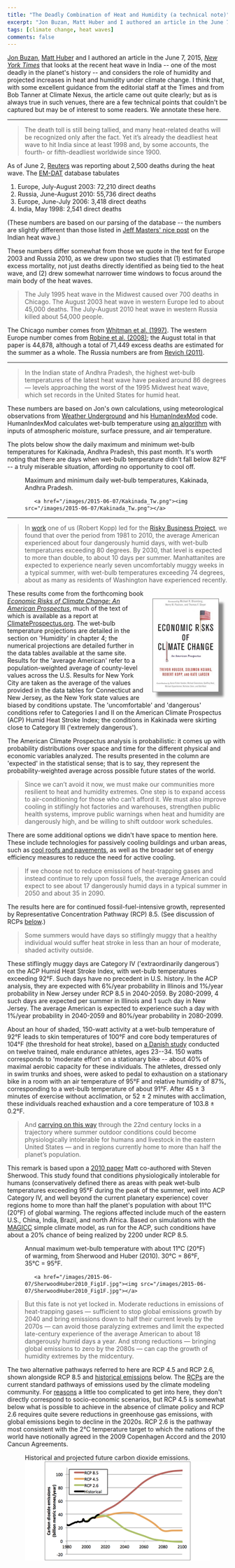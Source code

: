 ```yaml
---
title: "The Deadly Combination of Heat and Humidity (a technical note)"
excerpt: "Jon Buzan, Matt Huber and I authored an article in the June 7, 2015, New York Times that looks at the recent heat wave in India – one of the most deadly in the planet’s history – and considers the role of humidity and projected increases in heat and humidity under climate change.  "
tags: [climate change, heat waves]
comments: false
---
```


[Jon Buzan](https://twitter.com/jonathanrbuzan), [Matt Huber](http://www.eos.unh.edu/Faculty/mhuber) and I authored an article in the June 7, 2015, [_New York Times_](http://nyti.ms/1JyXkk7)  that looks at the recent heat wave in India -- one of the most deadly in the planet's history -- and considers the role of humidity and projected increases in heat and humidity under climate change. I think that, with some excellent guidance from the editorial staff at the Times and from Bob Tanner at Climate Nexus, the article came out quite clearly; but as is always true in such venues, there are a few technical points that couldn't be captured but may be of interest to some readers. We annotate these here.

---

> The death toll is still being tallied, and many heat-related deaths will be recognized only after the fact. Yet it’s already the deadliest heat wave to hit India since at least 1998 and, by some accounts, the fourth- or fifth-deadliest worldwide since 1900.

As of June 2, [Reuters](http://in.reuters.com/article/2015/06/02/india-climate-change-idINKBN0OI1EG20150602) was reporting about 2,500 deaths during the heat wave. The [EM-DAT](http://www.emdat.be) database tabulates

1. Europe, July-August 2003: 72,210 direct deaths
2. Russia, June-August 2010: 55,736 direct deaths
3. Europe, June-July 2006: 3,418 direct deaths
4. India, May 1998: 2,541 direct deaths

(These numbers are based on our parsing of the database -- the numbers are slightly different than those listed in [Jeff Masters' nice post](http://www.wunderground.com/blog/JeffMasters/comment.html?entrynum=3000) on the Indian heat wave.)

These numbers differ somewhat from those we quote in the text for Europe 2003 and Russia 2010, as we drew upon two studies that (1) estimated excess mortality, not just deaths directly identified as being tied to the heat wave, and (2) drew somewhat narrower time windows to focus around the main body of the heat waves. 

> The July 1995 heat wave in the Midwest caused over 700 deaths in Chicago. The August 2003 heat wave in western Europe led to about 45,000 deaths. The July-August 2010 heat wave in western Russia killed about 54,000 people.

The Chicago number comes from [Whitman et al. (1997)](http://dx.doi.org/10.2105/AJPH.87.9.1515). The western Europe number comes from [Robine et al. (2008)](http://dx.doi.org/10.1016/j.crvi.2007.12.001); the August total in that paper is 44,878, although a total of 71,449 excess deaths are estimated for the summer as a whole. The Russia numbers are from [Revich (2011)](http://www.cabdirect.org/abstracts/20113273738.html).

---

> In the Indian state of Andhra Pradesh, the highest wet-bulb temperatures of the latest heat wave have peaked around 86 degrees — levels approaching the worst of the 1995 Midwest heat wave, which set records in the United States for humid heat.

These numbers are based on Jon's own calculations, using meteorological observations from [Weather Underground](http://www.wunderground.com/history/wmo/43189/2015/5/23/DailyHistory.html?req_city=Kakinada&req_state=&req_statename=India&reqdb.zip=00000&reqdb.magic=1&reqdb.wmo=43189) and his [HumanIndexMod](http://dx.doi.org/10.5194/gmd-8-151-2015) code. HumanIndexMod calculates wet-bulb temperature using [an algorithm](http://dx.doi.org/10.1175/2007MWR2224.1) with inputs of atmospheric moisture, surface pressure, and air temperature. 

The plots below show the daily maximum and minimum wet-bulb temperatures for Kakinada, Andhra Pradesh, this past month. It's worth noting that there are days when wet-bulb temperature didn't fall below 82°F -- a truly miserable situation, affording no opportunity to cool off.

<figure class="full">
      <figcaption>Maximum and minimum daily wet-bulb temperatures, Kakinada, Andhra Pradesh.
      </figcaption>
 
       <a href="/images/2015-06-07/Kakinada_Tw.png"><img src="/images/2015-06-07/Kakinada_Tw.png"></a>
</figure>

---

> In [work](http://www.climateprospectus.org/) one of us (Robert Kopp) led for the [Risky Business Project](http://riskybusiness.org/), we found that over the period from 1981 to 2010, the average American experienced about four dangerously humid days, with wet-bulb temperatures exceeding 80 degrees. By 2030, that level is expected to more than double, to about 10 days per summer. Manhattanites are expected to experience nearly seven uncomfortably muggy weeks in a typical summer, with wet-bulb temperatures exceeding 74 degrees, about as many as residents of Washington have experienced recently.

<div style="float: right; margin: 20px; max-width: 150px; box-shadow: 10px 10px 5px #888888; border:  1px solid gray;"><a href="http://www.climateprospectus.org" target="_blank"><img src="/images/EconomicRisksOfCC.jpg"></a></div>

These results come from the forthcoming book [_Economic Risks of Climate Change: An American Prospectus_](http://www.climateprospectus.org/), much of the text of which is available as a report at [ClimateProspectus.org](http://www.climateprospectus.org/). The wet-bulb temperature projections are detailed in the section on 'Humidity' in chapter 4; the numerical projections are detailed further in the data tables available at the same site. Results for the 'average American' refer to a population-weighted average of county-level values across the U.S. Results for New York City are taken as the average of the values provided in the data tables for Connecticut and New Jersey, as the New York state values are biased by conditions upstate. The 'uncomfortable' and 'dangerous' conditions refer to Categories I and II on the American Climate Prospectus (ACP) Humid Heat Stroke Index; the conditions in Kakinada were skirting close to Category III ('extremely dangerous').

The American Climate Prospectus analysis is probabilistic: it comes up with probability distributions over space and time for the different physical and economic variables analyzed. The results presented in the column are 'expected' in the statistical sense; that is to say, they represent the probability-weighted average across possible future states of the world.

> Since we can’t avoid it now, we must make our communities more resilient to heat and humidity extremes. One step is to expand access to air-conditioning for those who can’t afford it. We must also improve cooling in stiflingly hot factories and warehouses, strengthen public health systems, improve public warnings when heat and humidity are dangerously high, and be willing to shift outdoor work schedules.

There are some additional options we didn't have space to mention here. These include technologies for passively cooling buildings and urban areas, such as [cool roofs and pavements](http://www.globalcoolcities.org), as well as the broader set of energy efficiency measures to reduce the need for active cooling. 

> If we choose not to reduce emissions of heat-trapping gases and instead continue to rely upon fossil fuels, the average American could expect to see about 17 dangerously humid days in a typical summer in 2050 and about 35 in 2090.

The results here are for continued fossil-fuel-intensive growth, represented by Representative Concentration Pathway (RCP) 8.5. (See discussion of RCPs [below](#RCP).)

> Some summers would have days so stiflingly muggy that a healthy individual would suffer heat stroke in less than an hour of moderate, shaded activity outside.  

These stiflingly muggy days are Category IV ('extraordinarily dangerous') on the ACP Humid Heat Stroke Index, with wet-bulb temperatures exceeding 92°F. Such days have no precedent in U.S. history. In the ACP analysis, they are expected with 6%/year probability in Illinois and 1%/year probability in New Jersey under RCP 8.5 in 2040-2059. By 2080-2099, 4 such days are expected per summer in Illinois and 1 such day in New Jersey. The average American is expected to experience such a day with 1%/year probability in 2040-2059 and 80%/year probability in 2080-2099.

About an hour of shaded, 150-watt activity at a wet-bulb temperature of 92°F leads to skin temperatures of 100°F and core body temperatures of 104°F (the threshold for heat stroke), based on [a Danish study](http://www.ncbi.nlm.nih.gov/pubmed/9094255) conducted on twelve trained, male endurance athletes, ages 23--34. 150 watts corresponds to 'moderate effort' on a stationary bike -- about 40% of maximal aerobic capacity for these individuals. The athletes, dressed only in swim trunks and shoes, were asked to pedal to exhaustion on a stationary bike in a room with an air temperature of 95°F and relative humidity of 87%, corresponding to a wet-bulb temperature of about 91°F. After 45 ± 3 minutes of exercise without acclimation, or 52 ± 2 minutes with acclimation, these individuals reached exhaustion and a core temperature of 103.8 ± 0.2°F.

> And [carrying on this way](http://dx.doi.org/10.1073/pnas.0913352107) through the 22nd century locks in a trajectory where summer outdoor conditions could become physiologically intolerable for humans and livestock in the eastern United States — and in regions currently home to more than half the planet’s population.

This remark is based upon a [2010 paper](http://dx.doi.org/10.1073/pnas.0913352107) Matt co-authored with Steven Sherwood. This study found that conditions physiologically intolerable for humans (conservatively defined there as areas with peak wet-bulb temperatures exceeding 95°F during the peak of the summer, well into ACP Category IV, and well beyond the current planetary experience) cover regions home to more than half the planet's population with about 11°C (20°F) of global warming. The regions affected include much of the eastern U.S., China, India, Brazil, and north Africa. Based on simulations with the [MAGICC](http://www.magicc.org/) simple climate model, as run for the ACP, such conditions have about a 20% chance of being realized by 2200 under RCP 8.5.

<figure class="full">
     <figcaption>Annual maximum wet-bulb temperature with about 11°C (20°F) of warming, from Sherwood and Huber (2010). 30°C = 86°F, 35°C = 95°F.
      </figcaption>
 
       <a href="/images/2015-06-07/SherwoodHuber2010_Fig1F.jpg"><img src="/images/2015-06-07/SherwoodHuber2010_Fig1F.jpg"></a>

</figure>

<a name="RCP"></a>

> But this fate is not yet locked in. Moderate reductions in emissions of heat-trapping gases — sufficient to stop global emissions growth by 2040 and bring emissions down to half their current levels by the 2070s — can avoid those paralyzing extremes and limit the expected late-century experience of the average American to about 18 dangerously humid days a year. And strong reductions — bringing global emissions to zero by the 2080s — can cap the growth of humidity extremes by the midcentury.

The two alternative pathways referred to here are RCP 4.5 and RCP 2.6, shown alongside RCP 8.5 and [historical emissions](http://www.globalcarbonproject.org/carbonbudget/14/data.htm) below. The [RCPs](http://dx.doi.org/10.1007/s10584-011-0148-z) are the current standard pathways of emissions used by the climate modeling community. For [reasons](http://dx.doi.org/10.1038/nature08823) a little too complicated to get into here, they don't directly correspond to socio-economic scenarios, but RCP 4.5 is somewhat below what is possible to achieve in the absence of climate policy and RCP 2.6 requires quite severe reductions in greenhouse gas emissions, with global emissions begin to decline in the 2020s. RCP 2.6 is the pathway most consistent with the 2°C temperature target to which the nations of the world have notionally agreed in the 2009 Copenhagen Accord and the 2010 Cancun Agreements.

<figure class="full">
     <figcaption>Historical and projected future carbon dioxide emissions.</figcaption>
         <a href="/images/2015-06-07/CO2emissions.png"><img src="/images/2015-06-07/CO2emissions.png"></a>
</figure>
